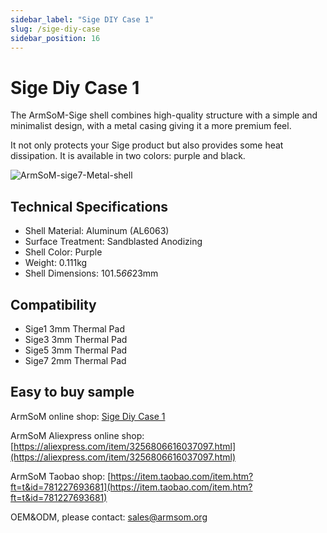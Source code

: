 ```yaml
---
sidebar_label: "Sige DIY Case 1"
slug: /sige-diy-case
sidebar_position: 16
---
```


# Sige Diy Case 1

The ArmSoM-Sige shell combines high-quality structure with a simple and minimalist design, with a metal casing giving it a more premium feel.

It not only protects your Sige product but also provides some heat dissipation. It is available in two colors: purple and black.

![ArmSoM-sige7-Metal-shell](/img/sige/sige7-Metal-shell.jpeg)

## Technical Specifications

- Shell Material: Aluminum (AL6063)
- Surface Treatment: Sandblasted Anodizing
- Shell Color: Purple
- Weight: 0.111kg
- Shell Dimensions: 101.5*66*23mm

## Compatibility

- Sige1 3mm Thermal Pad
- Sige3 3mm Thermal Pad
- Sige5 3mm Thermal Pad
- Sige7 2mm Thermal Pad

## Easy to buy sample
ArmSoM online shop: [Sige Diy Case 1](https://www.armsom.org/product-page/sige7-metal-shell)
 
ArmSoM Aliexpress online shop: [https://aliexpress.com/item/3256806616037097.html](https://aliexpress.com/item/3256806616037097.html)

ArmSoM Taobao shop: [https://item.taobao.com/item.htm?ft=t&id=781227693681](https://item.taobao.com/item.htm?ft=t&id=781227693681)

OEM&ODM, please contact: sales@armsom.org